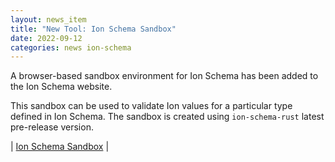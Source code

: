 ```yaml
---
layout: news_item
title: "New Tool: Ion Schema Sandbox"
date: 2022-09-12
categories: news ion-schema
---
```


A browser-based sandbox environment for Ion Schema has been added to the Ion Schema website.

This sandbox can be used to validate Ion values for a particular type defined in Ion Schema.
The sandbox is created using `ion-schema-rust` latest pre-release version.

| [Ion Schema Sandbox](https://amzn.github.io/ion-schema/sandbox) |
